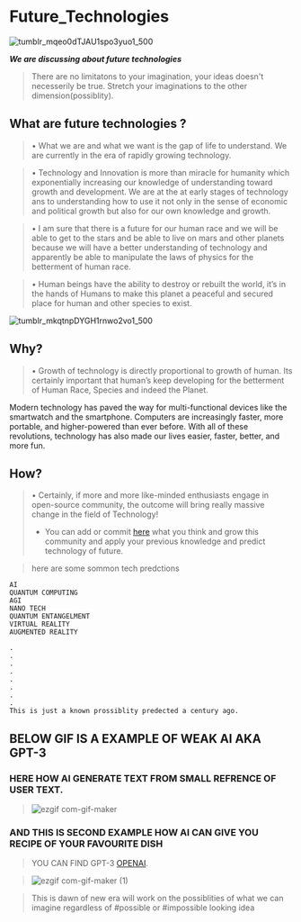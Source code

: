 # Future_Technologies

![tumblr_mqeo0dTJAU1spo3yuo1_500](https://user-images.githubusercontent.com/58439868/132955776-7ef64407-441c-4cc1-926a-d67c975cae17.gif)




***We are discussing about future technologies***

>There are no limitatons to your imagination, your ideas doesn't necesserily be true. 
Stretch your imaginations to the other dimension(possiblity).







## What are future technologies ?



> •	What we are and what we want is the gap of life to understand. We are currently in the era of rapidly growing technology. 
 
 
> •	Technology and Innovation is more than miracle for humanity which exponentially increasing our knowledge of understanding toward growth and development. We are at the at early stages of technology ans to understanding  how to use it not only in the sense of economic and political growth but also for our own knowledge and growth.


> •	I am sure that there is a future for our human race and we will be able to get to the stars and be able to live on mars and other planets because we will have a better understanding of technology and apparently be able to manipulate the laws of physics for the betterment of human race.


> •	Human beings have the ability to destroy or rebuilt the world, it’s in the hands of Humans to make this planet a peaceful and secured place for human and other species to exist.


![tumblr_mkqtnpDYGH1rnwo2vo1_500](https://user-images.githubusercontent.com/58439868/132955796-8ab9ca97-edd4-4caf-8c0e-8b74142438a3.gif)






## Why?  

> •	Growth of technology is directly proportional to growth of human. Its certainly important that human’s keep developing for the betterment of Human Race, Species and indeed the Planet. 


Modern technology has paved the way for multi-functional devices like the smartwatch
and the smartphone. Computers are increasingly faster, more portable, and higher-powered than ever
before. With all of these revolutions, technology has also made our lives easier, faster, better, and more fun.


## How?   

>  •	Certainly, if more and more like-minded enthusiasts engage in open-source community, the outcome will bring really massive change in the field of Technology! 
>- You can add or commit [here](google.com) what you think and grow this community and apply your previous knowledge and predict technology of future.




>here are some sommon tech predctions

```
AI
QUANTUM COMPUTING
AGI
NANO TECH
QUANTUM ENTANGELMENT
VIRTUAL REALITY
AUGMENTED REALITY

.
.
.
.
.
.
.
.
This is just a known prossiblity predected a century ago. 
```




## BELOW GIF IS A EXAMPLE OF WEAK AI AKA GPT-3


### HERE HOW AI GENERATE TEXT FROM SMALL REFRENCE OF USER TEXT.

>![ezgif com-gif-maker](https://user-images.githubusercontent.com/58439868/132951848-d0726234-25b2-4332-9c5e-d8211e962ec6.gif)


### AND THIS IS SECOND EXAMPLE HOW AI CAN GIVE YOU RECIPE OF YOUR FAVOURITE DISH


>YOU CAN FIND GPT-3 [OPENAI](https://openai.com/).

>![ezgif com-gif-maker (1)](https://user-images.githubusercontent.com/58439868/132952594-de419c3f-f863-4fe7-85ab-a77b2a9e98b9.gif)







>This is dawn of new era will work on the possiblities of what we can imagine regardless of #possible or #impossible looking idea 
